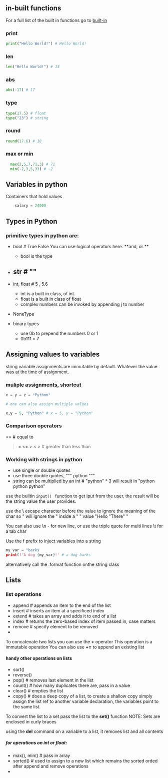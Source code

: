 ## in-built functions

For a full list of the built in functions go to [built-in](https://www.programiz.com/python-programming/methods/built-in)

### print 

```python
print("Hello World!") # Hello World!
```

### len

```python
len("Hello World!") # 13 
```

### abs

```python
abs(-17) # 17
```


### type

```python
type(17.5) # float 
type("23") # string
```

### round

```python
round(17.6) # 18
```
### max or min

```python
  max(2,5,7,71,3) # 71
  min(-2,3,5,33) # -2
```

## Variables in python

Containers that hold values

```python
    salary = 24000
```
## Types in Python

### primitive types in python are:

- bool # True False
You can use logical operators here. **and, or **
  - bool is the type

- str # ""
  -   

- int, float # 5 , 5.6
  -   int is a built in class, of int
  -   float is a built in class of float
  -   complex numbers can be invoked by appending j to number 

- NoneType

- binary types
  - use 0b to prepend the numbers 0 or 1
  - 0b111 = 7

## Assigning values to variables

string variable assignments are immutable by default. Whatever the value was at the time of assignment.

### muliple assignments, shortcut

```python
x = y = z = "Python"

# one can also assign multiple values

x,y = 5, "Python" # x = 5, y = "Python"
```

### Comparison operators

== # equal to
>= <= > < > # greater than less than


### Working with strings in python

- use single or double quotes
- use three double quotes, """ python """
- string can be multiplied by an int # "python" * 3 will result in "python python python"

use the builtin ```input() ``` function to get iput from the user. the result will be the string value the user provides.

use the \ escape character before the value to ignore the meaning of the char
so \" will ignore the " inside a " " value
"Hello \"There\" "

You can also use \n - for new line, or use the triple quote for multi lines
\t for a tab char


Use the f prefix to inject variables into a string

```python
my_var = "barks
print(f'A dog {my_var}!' # a dog barks
```
alternatively call the .format function onthe string class


## Lists 

### list operations

  * append # appends an item to the end of the list
  * insert # inserts an item at a specificed index
  * extend # takes an array and adds it to end of a list
  * index # returns the zero-based index of item passed in, case matters
  * remove # specify element to be removed
  *  

To concatenate two lists you can use the **+** operator
This operation is a immutable operation
You can also use **+=** to append an existing list

#### handy other operations on lists
  * sort()
  * reverse()
  * pop() # removes last element in the list
  * count() # how many duplicates there are, pass in a value
  * clear() # empties the list
  * copy() # does a deep copy of a list, to create a shallow copy simply assign the list ref to another variable declaration, the variables point to the same list.  
  
To convert the list to a set pass the list to the **set()** function
NOTE: Sets are enclosed in curly braces

using the **del** command on a variable to a list, it removes list and all contents

##### for operations on int or float:
  * max(), min() # pass in array
  * sorted() # used to assign to a new list which remains the sorted orded after append and remove operations
  * 





















